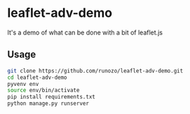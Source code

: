 # leaflet-adv-demo
It's a demo of what can be done with a bit of leaflet.js

## Usage
```bash
git clone https://github.com/runozo/leaflet-adv-demo.git
cd leaflet-adv-demo
pyvenv env
source env/bin/activate
pip install requirements.txt
python manage.py runserver
```


